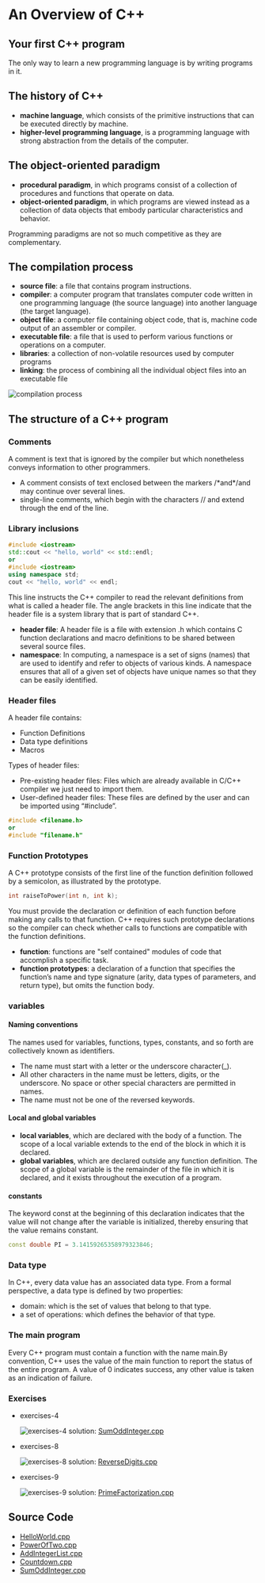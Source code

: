 # An Overview of C++

## Your first C++ program

The only way to learn a new programming language is by writing programs in it.

## The history of C++

* **machine language**, which consists of the primitive instructions that can
  be executed directly by machine.
* **higher-level programming language**, is a programming language with strong
  abstraction from the details of the computer.

## The object-oriented paradigm

* **procedural paradigm**, in which programs consist of a collection of
  procedures and functions that operate on data.
* **object-oriented paradigm**, in which programs are viewed instead as a
  collection of data objects that embody particular characteristics and behavior.

Programming paradigms are not so much competitive as they are complementary.

## The compilation process

* **source file**: a file that contains program instructions.
* **compiler**: a computer program that translates computer code written in one
  programming language (the source language) into another language (the target
  language).
* **object file**: a computer file containing object code, that is, machine
  code output of an assembler or compiler.
* **executable file**: a file that is used to perform various functions or
  operations on a computer.
* **libraries**: a collection of non-volatile resources used by computer programs
* **linking**: the process of combining all the individual object files into an
  executable file

![compilation process](./images/chapter1_compilation_process.png)

## The structure of a C++ program

### Comments

 A comment is text that is ignored by the compiler but which nonetheless conveys
 information to other programmers.

* A comment consists of text enclosed between the markers /\*and\*/and may
  continue over several lines.
* single-line comments, which begin with the characters // and extend through
  the end of the line.

### Library inclusions

```c++
#include <iostream>
std::cout << "hello, world" << std::endl;
or
#include <iostream>
using namespace std;
cout << "hello, world" << endl;
```

This line instructs the C++ compiler to read the relevant definitions from what
is called a header file. The angle brackets in this line indicate that the
header file is a system library that is part of standard C++.

* **header file**: A header file is a file with extension .h which contains C
  function declarations and macro definitions to be shared between several
  source files.
* **namespace**: In computing, a namespace is a set of signs (names) that are
  used to identify and refer to objects of various kinds. A namespace ensures
  that all of a given set of objects have unique names so that they can be
  easily identified.

### Header files

A header file contains:

* Function Definitions
* Data type definitions
* Macros

Types of header files:

* Pre-existing header files: Files which are already available in C/C++ compiler
  we just need to import them.
* User-defined header files: These files are defined by the user and can be
  imported using “#include”.

```c++
#include <filename.h>
or
#include "filename.h"
```

### Function Prototypes

A C++ prototype consists of the first line of the function definition followed
by a semicolon, as illustrated by the prototype.

```c++
int raiseToPower(int n, int k);
```

You must provide the declaration or definition of each function before making
any calls to that function. C++ requires such prototype declarations so the
compiler can check whether calls to functions are compatible with the function
definitions.

* **function**: functions are "self contained" modules of code that accomplish
  a specific task.
* **function prototypes**: a declaration of a function that specifies the
  function’s name and type signature (arity, data types of parameters, and
  return type), but omits the function body.

### variables

#### Naming conventions

The names used for variables, functions, types, constants, and so forth are
collectively known as identifiers.

* The name must start with a letter or the underscore character(_).
* All other characters in the name must be letters, digits, or the underscore.
  No space or other special characters are permitted in names.
* The name must not be one of the reversed keywords.

#### Local and global variables

* **local variables**, which are declared with the body of a function. The scope
  of a local variable extends to the end of the block in which it is declared.
* **global variables**, which are declared outside any function definition. The
  scope of a global variable is the remainder of the file in which it is
  declared, and it exists throughout the execution of a program.

#### constants

The keyword const at the beginning of this declaration indicates that the value
will not change after the variable is initialized, thereby ensuring that the
value remains constant.

```c++
const double PI = 3.14159265358979323846;
```

### Data type

In C++, every data value has an associated data type. From a formal perspective,
a data type is defined by two properties:

* domain: which is the set of values that belong to that type.
* a set of operations: which defines the behavior of that type.

### The main program

Every C++ program must contain a function with the name main.By convention, C++
uses the value of the main function to report the status of the entire program.
A value of 0 indicates success, any other value is taken as an indication of
failure.

### Exercises

* exercises-4

  ![exercises-4](./images/chapter1_exercise4.png)
  solution: [SumOddInteger.cpp](./codes/SumOddInteger.cpp)

* exercises-8

  ![exercises-8](./images/chapter1_exercise8.png)
  solution: [ReverseDigits.cpp](./codes/ReverseDigits.cpp)

* exercises-9

  ![exercises-9](./images/chapter1_exercise9.png)
  solution: [PrimeFactorization.cpp](./codes/PrimeFactorization.cpp)

## Source Code

* [HelloWorld.cpp](./codes/HelloWorld.cpp)
* [PowerOfTwo.cpp](./codes/PowerOfTwo.cpp)
* [AddIntegerList.cpp](./codes/AddIntegerList.cpp)
* [Countdown.cpp](./codes/Countdown.cpp)
* [SumOddInteger.cpp](./codes/SumOddInteger.cpp)
